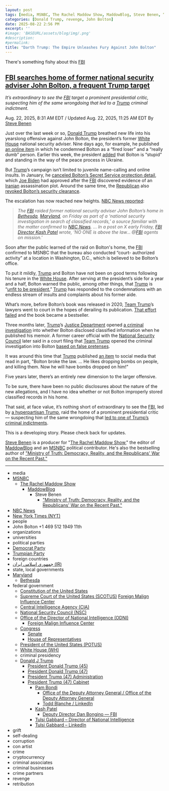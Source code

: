 ```yaml
---
layout: post
tags: [media, MSNBC, The Rachel Maddow Show, MaddowBlog, Steve Benen, “Ministry of Truth –  Democracy Reality and the Republicans’ War on the Recent Past.”, NBC News, New York Times (NYT), people, John Bolton +1 469 512 1949 11th, organizations, universities, political parties, Democrat Party, Trumpian Party, foreign countries, جمهوری اسلامی ایران (IR), state local governments, Maryland, Bethesda, federal government, Constitution of the United States, Supreme Court of the United States (SCOTUS), Foreign Malign Influence Center, Central Intelligence Agency (CIA), National Security Council (NSC), Office of the Director of National Intelligence (ODNI), Foreign Malign Influence Center, Congress, Senate, House of Representatives, President of the United States (POTUS), White House (WH), criminal presidency, Donald J Trump, President Donald Trump (45), President Donald Trump (47), President Trump (47) Administration, President Trump (47) Cabinet, Pam Bondi, Office of the Deputy Attorney General / Office of the Deputy Attorney General, Todd Blanche / LinkedIn, Kash Patel, Deputy Director Dan Bongino — FBI, Tulsi Gabbard – Director of National Intelligence, Tulsi Gabbard – LinkedIn, grift, self-dealing, corruption, con artist, crime, cryptocurrency, criminal associates, criminal businesses, crime partners, revenge, retribution]
categories: [Donald Trump, revenge, John Bolton]
date: 2025-08-22 2:56 PM
excerpt: ''
#image: 'BASEURL/assets/blog/img/.png'
#description:
#permalink:
title: "Darth Trump: The Empire Unleashes Fury Against John Bolton"
---
```


There's something fishy about this [FBI](https://www.fbi.gov/) 

## [FBI searches home of former national security adviser John Bolton, a frequent Trump target](https://www.msnbc.com/rachel-maddow-show/maddowblog/fbi-raids-home-former-national-security-advisor-john-bolton-frequent-t-rcna226507)

*It’s extraordinary to see the [FBI](https://www.fbi.gov/) target a prominent presidential critic, suspecting him of the same wrongdoing that led to a [Trump](https://www.donaldjtrump.com/) criminal indictment.*

Aug. 22, 2025, 8:31 AM EDT / Updated Aug. 22, 2025, 11:25 AM EDT
By [Steve Benen](https://www.msnbc.com/author/steve-benen-ncpn433601)

Just over the last week or so, [Donald Trump](https://www.donaldjtrump.com/) breathed new life into his yearslong offensive against John Bolton, the president’s former [White House](https://www.whitehouse.gov/) national security adviser. Nine days ago, for example, he published [an online item](https://truthsocial.com/@realDonaldTrump](https://www.donaldjtrump.com/)/115021272837599192) in which he condemned Bolton as a “fired loser” and a “really dumb” person. Earlier this week, the president [added](https://truthsocial.com/@realDonaldTrump](https://www.donaldjtrump.com/)/115047099758548722) that Bolton is “stupid” and standing in the way of the peace process in Ukraine.

But [Trump](https://www.donaldjtrump.com/)’s campaign isn’t limited to juvenile name-calling and online insults. In January, he [canceled Bolton’s Secret Service protection detail](https://www.nytimes.com/2025/01/21/us/politics/trump-john-bolton-security.html), which [Joe Biden](https://bidenwhitehouse.archives.gov/) had approved after the [FBI](https://www.fbi.gov/) discovered evidence of an [Iranian](https://irangov.ir/) assassination plot. Around the same time, the [Republican](https://www.gop.com/) also [revoked Bolton’s security clearance](https://thehill.com/homenews/administration/5099407-trump-explains-why-he-revoked-boltons-security-clearance/).

The escalation has now reached new heights. [NBC News reported](https://www.nbcnews.com/politics/politics-news/fbi-raids-former-national-security-adviser-john-boltons-home-probe-fin-rcna226503):

> *The [FBI](https://www.fbi.gov/) raided former national security adviser John Bolton’s home in [Bethesda](https://www.montgomerycountymd.gov/bcc/), [Maryland](https://www.maryland.gov/), on Friday as part of a ‘national security investigation in search of classified records,’ a source familiar with the matter confirmed to [NBC News](https://www.nbcnews.com/). ... In a post on X early Friday, [FBI](https://www.fbi.gov/) [Director Kash Patel](https://www.fbi.gov/about/leadership-and-structure/director-patel) wrote, ‘NO ONE is above the law... @[FBI](https://www.fbi.gov/) agents on mission.’*

Soon after the public learned of the raid on Bolton's home, the [FBI](https://www.fbi.gov/) confirmed to MSNBC that the bureau also conducted “court- authorized activity” at a location in Washington, D.C., which is believed to be Bolton’s office.

To put it mildly, [Trump](https://www.donaldjtrump.com/) and Bolton have not been on good terms following his tenure in the [White House](https://www.whitehouse.gov/). After serving at the president’s side for a year and a half, Bolton warned the public, among other things, that [Trump](https://www.donaldjtrump.com/) is “[unfit to be president.](https://www.msnbc.com/rachel-maddow-show/maddowblog/trumps-former-national-security-team-become-key-2024-rcna176565)” [Trump](https://www.donaldjtrump.com/) has responded to the condemnations with an endless stream of insults and complaints about his former aide.

What’s more, before Bolton’s book was released in 2020, [Team Trump](https://www.donaldjtrump.com/)’s lawyers went to court in the hopes of derailing its publication. [That effort failed](https://www.msnbc.com/rachel-maddow-show/bolton-gets-good-news-bad-news-federal-judge-n1231750) and the book became a bestseller.

Three months later, [Trump](https://www.donaldjtrump.com/)’s [Justice Department](https://www.justice.gov/) opened [a criminal investigation](https://www.msnbc.com/rachel-maddow-show/justice-dept-reportedly-launches-criminal-inquiry-bolton-s-book-n1240142) into whether Bolton disclosed classified information when he published his memoir. A former career official with the [National Security Council](https://www.whitehouse.gov/nsc/) later said in a court filing that [Team Trump](https://www.donaldjtrump.com/) opened the criminal investigation into Bolton [based on false pretenses](https://www.msnbc.com/rachel-maddow-show/maddowblog/former-nsc-official-white-house-politicized-handling-bolton-book-n1240836).

It was around this time that [Trump](https://www.donaldjtrump.com/) published [an item](https://x.com/realDonaldTrump](https://www.donaldjtrump.com/)/status/1274366497360613381) to social media that read in part, "Bolton broke the law. ... He likes dropping bombs on people, and killing them. Now he will have bombs dropped on him!"

Five years later, there’s an entirely new dimension to the larger offensive.

To be sure, there have been no public disclosures about the nature of the new allegations, and I have no idea whether or not Bolton improperly stored classified records in his home.

That said, at face value, it’s nothing short of extraordinary to see the [FBI](https://www.fbi.gov/), led by [a hyperpartisan Trump](https://www.msnbc.com/rachel-maddow-show/maddowblog/hint-independence-fbis-kash-patel-falls-back-line-trumps-agenda-rcna205865), raid the home of a prominent presidential critic — suspecting him of the same wrongdoing that [led to one of Trump’s criminal indictments](https://www.msnbc.com/rachel-maddow-show/maddowblog/trumps-classified-docs-scandal-went-bad-much-worse-rcna96829).

This is a developing story. Please check back for updates.

[Steve Benen](https://www.msnbc.com/author/steve-benen-ncpn433601) is a producer for "[The Rachel Maddow Show](https://www.msnbc.com/rachel-maddow-show)," the editor of [MaddowBlog](https://www.msnbc.com/rachel-maddow-show) and an [MSNBC](https://www.msnbc.com/) political contributor. He's also the bestselling author of ["Ministry of Truth: Democracy, Reality, and the Republicans' War on the Recent Past."](https://www.harpercollins.com/products/ministry-of-truth-steve-benen)

----
- media
- [MSNBC](https://www.msnbc.com/)
    - [The Rachel Maddow Show](https://www.msnbc.com/rachel-maddow-show)
        - [MaddowBlog](https://www.msnbc.com/rachel-maddow-show) 
            - Steve Benen
                - ["Ministry of Truth: Democracy, Reality, and the Republicans' War on the Recent Past."](https://www.harpercollins.com/products/ministry-of-truth-steve-benen)
- [NBC News](https://www.nbcnews.com/)
- [New York Times (NYT)](https://www.nytimes.com/)
- people
- John Bolton +1 469 512 1949 11th
- organizations 
- universities 
- political parties 
- [Democrat Party](https://www.democrats.org/)
- [Trumpian Party](https://www.gop.com/)
- foreign countries 
- [جمهوری اسلامی ایران (IR)](https://irangov.ir/)
- state, local governments
- [Maryland](https://www.maryland.gov/)
    - [Bethesda](https://www.montgomerycountymd.gov/bcc/)
- federal government 
    - [Constitution of the United States](https://constitution.congress.gov/)
    - [Supreme Court of the United States (SCOTUS)](https://www.supremecourt.gov/)
[Foreign Malign Influence Center](https://www.odni.gov/index.php/ncsc-what-we-do/340-about/organization/foreign-malign-influence-center)
    - [Central Intelligence Agency (CIA)](https://www.cia.gov/)
    - [National Security Council (NSC)](https://www.whitehouse.gov/nsc/)
    - [Office of the Director of National Intelligence (ODNI)](https://www.dni.gov/)
        - [Foreign Malign Influence Center](https://www.odni.gov/index.php/ncsc-what-we-do/340-about/organization/foreign-malign-influence-center)
    - [Congress](https://www.congress.gov/)
        - [Senate](https://www.senate.gov/)
        - [House of Representatives](https://www.house.gov/)
    - [President of the United States (POTUS)](https://www.whitehouse.gov/)
    - [White House (WH)](https://www.whitehouse.gov/)
    - criminal presidency
    - [Donald J Trump](https://www.donaldjtrump.com/)
        - [President Donald Trump (45)](https://trumpwhitehouse.archives.gov/)
        - [President Donald Trump (47)](https://www.whitehouse.gov/administration/donald-j-trump/)
        - [President Trump (47) Administration](https://www.whitehouse.gov/administration/)
        - [President Trump (47) Cabinet](https://www.whitehouse.gov/administration/the-cabinet/)
            - [Pam Bondi](https://www.justice.gov/ag/staff-profile/meet-attorney-general)
                - [Office of the Deputy Attorney General / Office of the Deputy Attorney General](https://www.justice.gov/dag)
                - [Todd Blanche / LinkedIn](https://www.linkedin.com/in/toddblanche/)
            - [Kash Patel](https://www.fbi.gov/about/leadership-and-structure/director-patel)
                - [Deputy Director Dan Bongino — FBI](https://www.fbi.gov/about/leadership-and-structure/deputy-director-dan-bongino)
            - [Tulsi Gabbard – Director of National Intelligence](https://www.odni.gov/index.php/who-we-are/leadership/director-of-national-intelligence)
            - [Tulsi Gabbard – LinkedIn](https://www.linkedin.com/in/tulsigabbard/)
- grift
- self-dealing
- corruption
- con artist 
- crime
- cryptocurrency 
- criminal associates
- criminal businesses
- crime partners
- revenge 
- retribution 